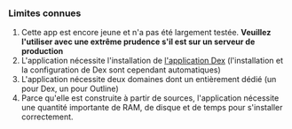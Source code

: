 ### Limites connues

1. Cette app est encore jeune et n'a pas été largement testée. **Veuillez l'utiliser avec une extrême prudence s'il est sur un serveur de production**
2. L'application nécessite l'installation de [l'application Dex](https://github.com/YunoHost-apps/dex_ynh) (l'installation et la configuration de Dex sont cependant automatiques)
3. L'application nécessite deux domaines dont un entièrement dédié (un pour Dex, un pour Outline)
4. Parce qu'elle est construite à partir de sources, l'application nécessite une quantité importante de RAM, de disque et de temps pour s'installer correctement.

